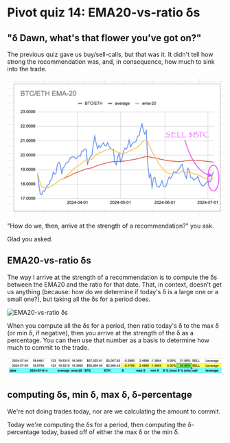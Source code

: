 # Pivot quiz 14: EMA20-vs-ratio δs

## "δ Dawn, what's that flower you've got on?"

The previous quiz gave us buy/sell-calls, but that was it. It didn't tell how
strong the recommendation was, and, in consequence, how much to sink into the
trade.

![Sell $BTC call](imgs/01-btc-eth-ema-20.png)

"How do we, then, arrive at the strength of a recommendation?" you ask.

Glad you asked.

## EMA20-vs-ratio δs

The way I arrive at the strength of a recommendation is to compute the δs
between the EMA20 and the ratio for that date. That, in context, doesn't get
us anything (because: how do we determine if today's δ is a large one or a 
small one?), but taking all the δs for a period does.

![EMA20-vs-ratio δs](imgs/02-δs.png)

When you compute all the δs for a period, then ratio today's δ to the max δ
(or min δ, if negative), then you arrive at the strength of the δ as a 
percentage. You can then use that number as a basis to determine how much to
commit to the trade.

![δ-proportion](imgs/03-rekt-proportion.png)

## computing δs, min δ, max δ, δ-percentage

We're not doing trades today, nor are we calculating the amount to commit.

Today we're computing the δs for a period, then computing the δ-percentage 
today, based off of either the max δ or the min δ.
